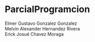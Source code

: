 # ParcialProgramcion
Elmer Gustavo Gonzalez Gonzalez
<br>
Melvin Alexander Hernandez Rivera
<br>
Erick Josué Chavez Moraga
